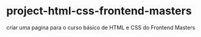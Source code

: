 # project-html-css-frontend-masters

criar uma pagina para o curso básico de HTML e CSS do Frontend Masters
 
